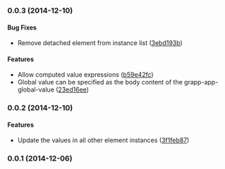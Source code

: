 <a name="0.0.3"></a>
### 0.0.3 (2014-12-10)


#### Bug Fixes

* Remove detached element from instance list ([3ebd193b](http://github.com/grappendorf/grapp-app-globals/commit/3ebd193b74b70b6eb875af475f747788bfab4bdd))


#### Features

* Allow computed value expressions ([b59e42fc](http://github.com/grappendorf/grapp-app-globals/commit/b59e42fc424e551c35656e69cac220b9a7c9d36b))
* Global value can be specified as the body content of the grapp-app-global-value  ([23ed16ee](http://github.com/grappendorf/grapp-app-globals/commit/23ed16ee30e4fb0f379093b9876a9a8572cdef28))


<a name="0.0.2"></a>
### 0.0.2 (2014-12-10)


#### Features

* Update the values in all other element instances ([3f1feb87](http://github.com/grappendorf/grapp-app-globals/commit/3f1feb87bc4248cedad23aff9d0cd9e8940e136f))


<a name="0.0.1"></a>
### 0.0.1 (2014-12-06)


